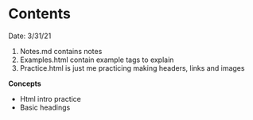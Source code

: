 # Contents

Date: 3/31/21

1. Notes.md contains notes 
2. Examples.html contain example tags to explain
3. Practice.html is just me practicing making headers, links and images

**Concepts**
- Html intro practice
- Basic headings